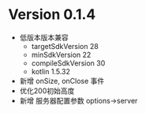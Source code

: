 
# Version 0.1.4
- 低版本版本兼容
  - targetSdkVersion 28
  - minSdkVersion 22
  - compileSdkVersion 30
  - kotlin 1.5.32
- 新增 onSize, onClose 事件
- 优化200初始高度
- 新增 服务器配置参数 options->server


